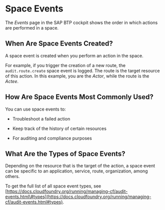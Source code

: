 <!-- loio748a4293d49d4757814035d51ea0dce5 -->

# Space Events

The *Events* page in the SAP BTP cockpit shows the order in which actions are performed in a space.



<a name="loio748a4293d49d4757814035d51ea0dce5__section_e14_mvd_pdc"/>

## When Are Space Events Created?

A space event is created when you perform an action in the space.

For example, if you trigger the creation of a new route, the `audit.route.create` space event is logged. The route is the target resource of this action. In this example, you are the *Actor*, while the route is the *Actee*.



<a name="loio748a4293d49d4757814035d51ea0dce5__section_hfw_gc2_pdc"/>

## How Are Space Events Most Commonly Used?

You can use space events to:

-   Troubleshoot a failed action

-   Keep track of the history of certain resources

-   For auditing and compliance purposes




<a name="loio748a4293d49d4757814035d51ea0dce5__section_kyh_3g2_pdc"/>

## What Are the Types of Space Events?

Depending on the resource that is the target of the action, a space event can be specific to an application, service, route, organization, among others.

To get the full list of all space event types, see [https://docs.cloudfoundry.org/running/managing-cf/audit-events.html\#types](https://docs.cloudfoundry.org/running/managing-cf/audit-events.html#types).

